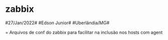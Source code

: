 # zabbix
#27/Jan/2022#
#Edson Junior#
#Uberlândia/MG#

= Arquivos de conf do zabbix para facilitar na inclusão nos hosts com agent